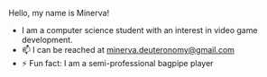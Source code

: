 Hello, my name is Minerva!
- I am a computer science student with an interest in video game development.
- 📫 I can be reached at minerva.deuteronomy@gmail.com
- ⚡ Fun fact: I am a semi-professional bagpipe player
